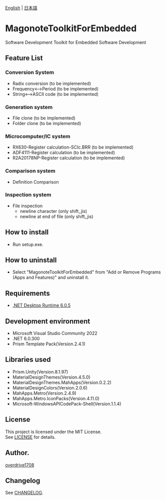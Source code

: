 [English](README.md) | [日本語](README.ja.md)

# MagonoteToolkitForEmbedded
Software Development Toolkit for Embedded Software Development

## Feature List

### Conversion System
- Radix conversion (to be implemented)
- Frequency<-->Period (to be implemented)
- String<-->ASCII code (to be implemented)

### Generation system
- File clone (to be implemented)
- Folder clone (to be implemented)

### Microcomputer/IC system
- RX630-Register calculation-SCIc.BRR (to be implemented)
- ADF4111-Register calculation (to be implemented)
- R2A20178NP-Register calculation (to be implemented)

### Comparison system
- Definition Comparison

### Inspection system
- File inspection
    - newline character (only shift_jis)
    - newline at end of file (only shift_jis)

## How to install
- Run setup.exe.

## How to uninstall
- Select "MagonoteToolkitForEmbedded" from "Add or Remove Programs (Apps and Features)" and uninstall it.

## Requirements
- [.NET Desktop Runtime 6.0.5](https://dotnet.microsoft.com/en-us/download/dotnet/6.0)

## Development environment
- Microsoft Visual Studio Community 2022
- .NET 6.0.300
- Prism Template Pack(Version.2.4.1)

## Libraries used
- Prism.Unity(Version.8.1.97)
- MaterialDesignThemes(Version.4.5.0)
- MaterialDesignThemes.MahApps(Version.0.2.2)
- MaterialDesignColors(Version.2.0.6)
- MahApps.Metro(Version.2.4.9)
- MahApps.Metro.IconPacks(Version.4.11.0)
- Microsoft-WindowsAPICodePack-Shell(Version.1.1.4)

## License
This project is licensed under the MIT License.  
See [LICENSE](LICENSE) for details.

## Author.
[overdrive1708](https://github.com/overdrive1708)

## Changelog
See [CHANGELOG](CHANGELOG.md).
